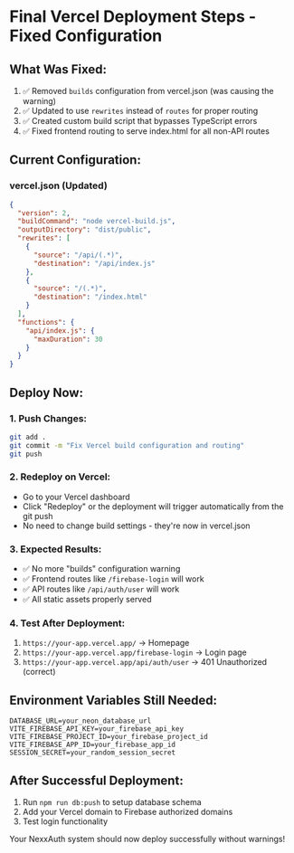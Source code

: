 # Final Vercel Deployment Steps - Fixed Configuration

## What Was Fixed:
1. ✅ Removed `builds` configuration from vercel.json (was causing the warning)
2. ✅ Updated to use `rewrites` instead of `routes` for proper routing
3. ✅ Created custom build script that bypasses TypeScript errors
4. ✅ Fixed frontend routing to serve index.html for all non-API routes

## Current Configuration:

### vercel.json (Updated)
```json
{
  "version": 2,
  "buildCommand": "node vercel-build.js",
  "outputDirectory": "dist/public",
  "rewrites": [
    {
      "source": "/api/(.*)",
      "destination": "/api/index.js"
    },
    {
      "source": "/(.*)",
      "destination": "/index.html"
    }
  ],
  "functions": {
    "api/index.js": {
      "maxDuration": 30
    }
  }
}
```

## Deploy Now:

### 1. Push Changes:
```bash
git add .
git commit -m "Fix Vercel build configuration and routing"
git push
```

### 2. Redeploy on Vercel:
- Go to your Vercel dashboard
- Click "Redeploy" or the deployment will trigger automatically from the git push
- No need to change build settings - they're now in vercel.json

### 3. Expected Results:
- ✅ No more "builds" configuration warning
- ✅ Frontend routes like `/firebase-login` will work
- ✅ API routes like `/api/auth/user` will work
- ✅ All static assets properly served

### 4. Test After Deployment:
1. `https://your-app.vercel.app/` → Homepage
2. `https://your-app.vercel.app/firebase-login` → Login page
3. `https://your-app.vercel.app/api/auth/user` → 401 Unauthorized (correct)

## Environment Variables Still Needed:
```
DATABASE_URL=your_neon_database_url
VITE_FIREBASE_API_KEY=your_firebase_api_key
VITE_FIREBASE_PROJECT_ID=your_firebase_project_id
VITE_FIREBASE_APP_ID=your_firebase_app_id
SESSION_SECRET=your_random_session_secret
```

## After Successful Deployment:
1. Run `npm run db:push` to setup database schema
2. Add your Vercel domain to Firebase authorized domains
3. Test login functionality

Your NexxAuth system should now deploy successfully without warnings!